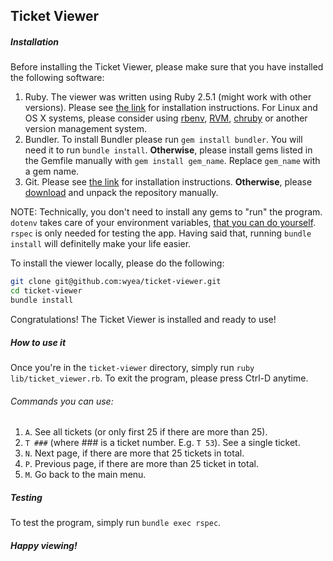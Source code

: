 ## Ticket Viewer

##### Installation
Before installing the Ticket Viewer, please make sure that you have installed the following software:

1. Ruby. The viewer was written using Ruby 2.5.1 (might work with other versions). Please see [the link](https://www.ruby-lang.org/en/downloads/) for installation instructions. For Linux and OS X systems, please consider using [rbenv](https://github.com/rbenv/rbenv), [RVM](https://rvm.io/rvm/install), [chruby](https://github.com/postmodern/chruby) or another version management system.
2. Bundler. To install Bundler please run `gem install bundler`. You will need it to run `bundle install`. **Otherwise**, please install gems listed in the Gemfile manually with `gem install gem_name`. Replace `gem_name` with a gem name.
3. Git. Please see [the link](https://git-scm.com/downloads) for installation instructions. **Otherwise**, please [download](https://github.com/wyea/ticket-viewer/archive/master.zip) and unpack the repository manually.

NOTE: Technically, you don't need to install any gems to "run" the program. `dotenv` takes care of your environment variables, [that you can do yourself](https://wiki.archlinux.org/index.php/Environment_variables). `rspec` is only needed for testing the app. Having said that, running `bundle install` will definitelly make your life easier.

To install the viewer locally, please do the following:
```sh
git clone git@github.com:wyea/ticket-viewer.git
cd ticket-viewer
bundle install
```
Congratulations! The Ticket Viewer is installed and ready to use!

##### How to use it
Once you're in the `ticket-viewer` directory, simply run `ruby lib/ticket_viewer.rb`. To exit the program, please press Ctrl-D anytime.

###### Commands you can use:
1. `A`. See all tickets (or only first 25 if there are more than 25).
2. `T ###` (where ### is a ticket number. E.g. `T 53`). See a single ticket.
3. `N`. Next page, if there are more that 25 tickets in total.
4. `P`. Previous page, if there are more than 25 ticket in total.
5. `M`. Go back to the main menu.

##### Testing
To test the program, simply run `bundle exec rspec`.

##### Happy viewing!
